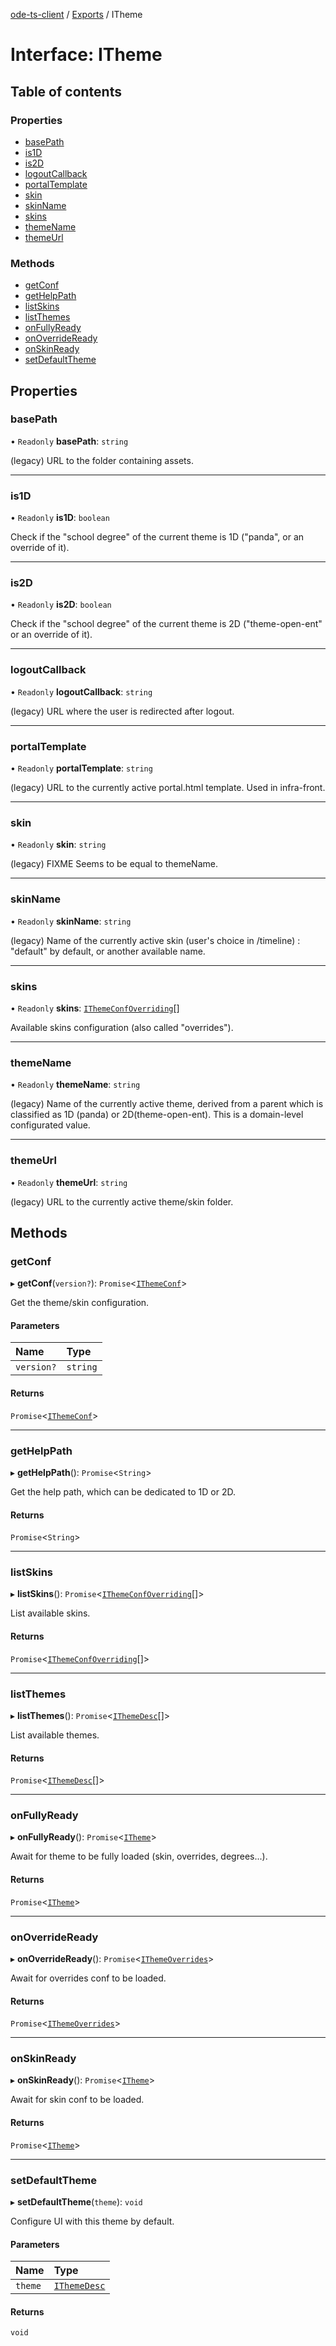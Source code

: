 [ode-ts-client](../README.md) / [Exports](../modules.md) / ITheme

# Interface: ITheme

## Table of contents

### Properties

- [basePath](ITheme.md#basepath)
- [is1D](ITheme.md#is1d)
- [is2D](ITheme.md#is2d)
- [logoutCallback](ITheme.md#logoutcallback)
- [portalTemplate](ITheme.md#portaltemplate)
- [skin](ITheme.md#skin)
- [skinName](ITheme.md#skinname)
- [skins](ITheme.md#skins)
- [themeName](ITheme.md#themename)
- [themeUrl](ITheme.md#themeurl)

### Methods

- [getConf](ITheme.md#getconf)
- [getHelpPath](ITheme.md#gethelppath)
- [listSkins](ITheme.md#listskins)
- [listThemes](ITheme.md#listthemes)
- [onFullyReady](ITheme.md#onfullyready)
- [onOverrideReady](ITheme.md#onoverrideready)
- [onSkinReady](ITheme.md#onskinready)
- [setDefaultTheme](ITheme.md#setdefaulttheme)

## Properties

### basePath

• `Readonly` **basePath**: `string`

(legacy) URL to the folder containing assets.

___

### is1D

• `Readonly` **is1D**: `boolean`

Check if the "school degree" of the current theme is 1D ("panda", or an override of it).

___

### is2D

• `Readonly` **is2D**: `boolean`

Check if the "school degree" of the current theme is 2D ("theme-open-ent" or an override of it).

___

### logoutCallback

• `Readonly` **logoutCallback**: `string`

(legacy) URL where the user is redirected after logout.

___

### portalTemplate

• `Readonly` **portalTemplate**: `string`

(legacy) URL to the currently active portal.html template. Used in infra-front.

___

### skin

• `Readonly` **skin**: `string`

(legacy) FIXME Seems to be equal to themeName.

___

### skinName

• `Readonly` **skinName**: `string`

(legacy) Name of the currently active skin (user's choice in /timeline) : "default" by default, or another available name.

___

### skins

• `Readonly` **skins**: [`IThemeConfOverriding`](IThemeConfOverriding.md)[]

Available skins configuration (also called "overrides").

___

### themeName

• `Readonly` **themeName**: `string`

(legacy) Name of the currently active theme, derived from a parent which is classified as 1D (panda) or 2D(theme-open-ent). This is a domain-level configurated value.

___

### themeUrl

• `Readonly` **themeUrl**: `string`

(legacy) URL to the currently active theme/skin folder.

## Methods

### getConf

▸ **getConf**(`version?`): `Promise`<[`IThemeConf`](IThemeConf.md)\>

Get the theme/skin configuration.

#### Parameters

| Name | Type |
| :------ | :------ |
| `version?` | `string` |

#### Returns

`Promise`<[`IThemeConf`](IThemeConf.md)\>

___

### getHelpPath

▸ **getHelpPath**(): `Promise`<`String`\>

Get the help path, which can be dedicated to 1D or 2D.

#### Returns

`Promise`<`String`\>

___

### listSkins

▸ **listSkins**(): `Promise`<[`IThemeConfOverriding`](IThemeConfOverriding.md)[]\>

List available skins.

#### Returns

`Promise`<[`IThemeConfOverriding`](IThemeConfOverriding.md)[]\>

___

### listThemes

▸ **listThemes**(): `Promise`<[`IThemeDesc`](IThemeDesc.md)[]\>

List available themes.

#### Returns

`Promise`<[`IThemeDesc`](IThemeDesc.md)[]\>

___

### onFullyReady

▸ **onFullyReady**(): `Promise`<[`ITheme`](ITheme.md)\>

Await for theme to be fully loaded (skin, overrides, degrees...).

#### Returns

`Promise`<[`ITheme`](ITheme.md)\>

___

### onOverrideReady

▸ **onOverrideReady**(): `Promise`<[`IThemeOverrides`](../modules.md#ithemeoverrides)\>

Await for overrides conf to be loaded.

#### Returns

`Promise`<[`IThemeOverrides`](../modules.md#ithemeoverrides)\>

___

### onSkinReady

▸ **onSkinReady**(): `Promise`<[`ITheme`](ITheme.md)\>

Await for skin conf to be loaded.

#### Returns

`Promise`<[`ITheme`](ITheme.md)\>

___

### setDefaultTheme

▸ **setDefaultTheme**(`theme`): `void`

Configure UI with this theme by default.

#### Parameters

| Name | Type |
| :------ | :------ |
| `theme` | [`IThemeDesc`](IThemeDesc.md) |

#### Returns

`void`
